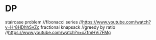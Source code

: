 # DP
staircase problem //fibonacci series //https://www.youtube.com/watch?v=Hr8HDhhSvZc
fractional knapsack //greedy by ratio //https://www.youtube.com/watch?v=xZfmHVi7FMg
